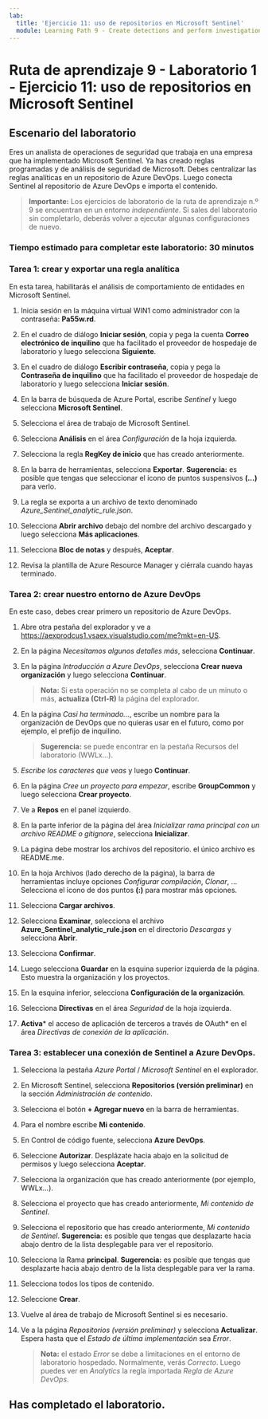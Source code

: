 ```yaml
---
lab:
  title: 'Ejercicio 11: uso de repositorios en Microsoft Sentinel'
  module: Learning Path 9 - Create detections and perform investigations using Microsoft Sentinel
---
```


# Ruta de aprendizaje 9 - Laboratorio 1 - Ejercicio 11: uso de repositorios en Microsoft Sentinel

## Escenario del laboratorio

Eres un analista de operaciones de seguridad que trabaja en una empresa que ha implementado Microsoft Sentinel. Ya has creado reglas programadas y de análisis de seguridad de Microsoft.  Debes centralizar las reglas analíticas en un repositorio de Azure DevOps.  Luego conecta Sentinel al repositorio de Azure DevOps e importa el contenido. 

>**Importante:** Los ejercicios de laboratorio de la ruta de aprendizaje n.º 9 se encuentran en un entorno *independiente*. Si sales del laboratorio sin completarlo, deberás volver a ejecutar algunas configuraciones de nuevo.

### Tiempo estimado para completar este laboratorio: 30 minutos

### Tarea 1: crear y exportar una regla analítica

En esta tarea, habilitarás el análisis de comportamiento de entidades en Microsoft Sentinel.

1. Inicia sesión en la máquina virtual WIN1 como administrador con la contraseña: **Pa55w.rd**.  

1. En el cuadro de diálogo **Iniciar sesión**, copia y pega la cuenta **Correo electrónico de inquilino** que ha facilitado el proveedor de hospedaje de laboratorio y luego selecciona **Siguiente**.

1. En el cuadro de diálogo **Escribir contraseña**, copia y pega la **Contraseña de inquilino** que ha facilitado el proveedor de hospedaje de laboratorio y luego selecciona **Iniciar sesión**.

1. En la barra de búsqueda de Azure Portal, escribe *Sentinel* y luego selecciona **Microsoft Sentinel**.

1. Selecciona el área de trabajo de Microsoft Sentinel.

1. Selecciona **Análisis** en el área *Configuración* de la hoja izquierda.

1. Selecciona la regla **RegKey de inicio** que has creado anteriormente.

1. En la barra de herramientas, selecciona **Exportar**. **Sugerencia:** es posible que tengas que seleccionar el icono de puntos suspensivos **(...)** para verlo.

1. La regla se exporta a un archivo de texto denominado *Azure_Sentinel_analytic_rule.json*.

1. Selecciona **Abrir archivo** debajo del nombre del archivo descargado y luego selecciona **Más aplicaciones**.

1. Selecciona **Bloc de notas** y después, **Aceptar**.

1. Revisa la plantilla de Azure Resource Manager y ciérrala cuando hayas terminado.

### Tarea 2: crear nuestro entorno de Azure DevOps

En este caso, debes crear primero un repositorio de Azure DevOps.

1. Abre otra pestaña del explorador y ve a <https://aexprodcus1.vsaex.visualstudio.com/me?mkt=en-US>.

1. En la página *Necesitamos algunos detalles más*, selecciona **Continuar**.

1. En la página *Introducción a Azure DevOps*, selecciona **Crear nueva organización** y luego selecciona **Continuar**.

    >**Nota:** Si esta operación no se completa al cabo de un minuto o más, **actualiza (Ctrl-R)** la página del explorador.

1. En la página *Casi ha terminado...*, escribe un nombre para la organización de DevOps que no quieras usar en el futuro, como por ejemplo, el prefijo de inquilino.

    >**Sugerencia:** se puede encontrar en la pestaña Recursos del laboratorio (WWLx...).

1. *Escribe los caracteres que veas* y luego **Continuar**.

1. En la página *Cree un proyecto para empezar*, escribe **GroupCommon** y luego selecciona **Crear proyecto**.

1. Ve a **Repos** en el panel izquierdo.

1. En la parte inferior de la página del área *Inicializar rama principal con un archivo README o gitignore*, selecciona **Inicializar**.

1. La página debe mostrar los archivos del repositorio.  el único archivo es README.me.

1. En la hoja Archivos (lado derecho de la página), la barra de herramientas incluye opciones *Configurar compilación*, *Clonar*, ... Selecciona el icono de dos puntos **(:)** para mostrar más opciones.

1. Selecciona **Cargar archivos**.

1. Selecciona **Examinar**, selecciona el archivo **Azure_Sentinel_analytic_rule.json** en el directorio *Descargas* y selecciona **Abrir**.

1. Selecciona **Confirmar**.

1. Luego selecciona **Guardar** en la esquina superior izquierda de la página.  Esto muestra la organización y los proyectos.

1. En la esquina inferior, selecciona **Configuración de la organización**.

1. Selecciona **Directivas** en el área *Seguridad* de la hoja izquierda.

1. **Activa*** el acceso de aplicación de terceros a través de OAuth* en el área *Directivas de conexión de la aplicación*.


### Tarea 3: establecer una conexión de Sentinel a Azure DevOps.

1. Selecciona la pestaña *Azure Portal* / *Microsoft Sentinel* en el explorador.

1. En Microsoft Sentinel, selecciona **Repositorios (versión preliminar)** en la sección *Administración de contenido*.

1. Selecciona el botón **+ Agregar nuevo** en la barra de herramientas.

1. Para el nombre escribe **Mi contenido**.

1. En Control de código fuente, selecciona **Azure DevOps**.

1. Seleccione **Autorizar**. Desplázate hacia abajo en la solicitud de permisos y luego selecciona **Aceptar**.

1. Selecciona la organización que has creado anteriormente (por ejemplo, WWLx...).

1. Selecciona el proyecto que has creado anteriormente, *Mi contenido de Sentinel*.

1. Selecciona el repositorio que has creado anteriormente, *Mi contenido de Sentinel*. **Sugerencia:** es posible que tengas que desplazarte hacia abajo dentro de la lista desplegable para ver el repositorio.

1. Selecciona la Rama **principal**. **Sugerencia:** es posible que tengas que desplazarte hacia abajo dentro de la lista desplegable para ver la rama.

1. Selecciona todos los tipos de contenido.

1. Seleccione **Crear**.

1. Vuelve al área de trabajo de Microsoft Sentinel si es necesario.

1. Ve a la página *Repositorios (versión preliminar)* y selecciona **Actualizar**. Espera hasta que el *Estado de última implementación* sea *Error*.  

    >**Nota:** el estado *Error* se debe a limitaciones en el entorno de laboratorio hospedado. Normalmente, verás *Correcto*. Luego puedes ver en *Analytics* la regla importada *Regla de Azure DevOps*.

## Has completado el laboratorio.
